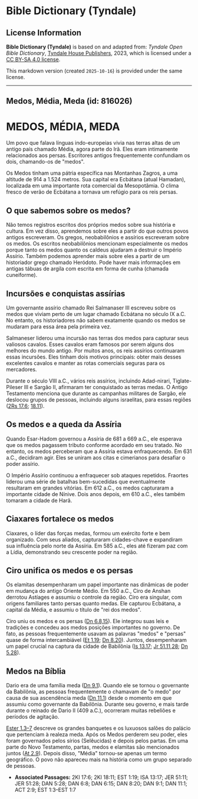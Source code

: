 # Bible Dictionary (Tyndale)

## License Information

**Bible Dictionary (Tyndale)** is based on and adapted from: _Tyndale Open Bible Dictionary_, [Tyndale House Publishers](https://tyndaleopenresources.com/), 2023, which is licensed under a [CC BY-SA 4.0 license](https://creativecommons.org/licenses/by-sa/4.0/legalcode.en).

This markdown version (created `2025-10-16`) is provided under the same license.



--------------------------------

## Medos, Média, Meda (id: 816026)

MEDOS, MÉDIA, MEDA
==================

Um povo que falava línguas indo\-europeias vivia nas terras altas de um antigo país chamado Média, agora parte do Irã. Eles eram intimamente relacionados aos persas. Escritores antigos frequentemente confundiam os dois, chamando\-os de "medos".

Os Medos tinham uma pátria específica nas Montanhas Zagros, a uma altitude de 914 a 1\.524 metros. Sua capital era Ecbátana (atual Hamadan), localizada em uma importante rota comercial da Mesopotâmia. O clima fresco de verão de Ecbátana a tornava um refúgio para os reis persas.

O que sabemos sobre os medos?
-----------------------------

Não temos registros escritos dos próprios medos sobre sua história e cultura. Em vez disso, aprendemos sobre eles a partir do que outros povos antigos escreveram. Os gregos, neobabilônios e assírios escreveram sobre os medos. Os escritos neobabilônios mencionam especialmente os medos porque tanto os medos quanto os caldeus ajudaram a destruir o Império Assírio. Também podemos aprender mais sobre eles a partir de um historiador grego chamado Heródoto. Pode haver mais informações em antigas tábuas de argila com escrita em forma de cunha (chamada cuneiforme).

Incursões e conquistas assírias
-------------------------------

Um governante assírio chamado Rei Salmanaser III escreveu sobre os medos que viviam perto de um lugar chamado Ecbátana no século IX a.C. No entanto, os historiadores não sabem exatamente quando os medos se mudaram para essa área pela primeira vez.

Salmaneser liderou uma incursão nas terras dos medos para capturar seus valiosos cavalos. Esses cavalos eram famosos por serem alguns dos melhores do mundo antigo. Por muitos anos, os reis assírios continuaram essas incursões. Eles tinham dois motivos principais: obter mais desses excelentes cavalos e manter as rotas comerciais seguras para os mercadores.

Durante o século VIII a.C., vários reis assírios, incluindo Adad\-nirari, Tiglate\-Pileser III e Sargão II, afirmaram ter conquistado as terras medas. O Antigo Testamento menciona que durante as campanhas militares de Sargão, ele deslocou grupos de pessoas, incluindo alguns israelitas, para essas regiões ([2Rs 17\.6](https://ref.ly/2Kgs17:6); [18\.11](https://ref.ly/2Kgs18:11)).

Os medos e a queda da Assíria
-----------------------------

Quando Esar\-Hadom governou a Assíria de 681 a 669 a.C., ele esperava que os medos pagassem tributo conforme acordado em seu tratado. No entanto, os medos perceberam que a Assíria estava enfraquecendo. Em 631 a.C., decidiram agir. Eles se uniram aos citas e cimerianos para desafiar o poder assírio.

O Império Assírio continuou a enfraquecer sob ataques repetidos. Fraortes liderou uma série de batalhas bem\-sucedidas que eventualmente resultaram em grandes vitórias. Em 612 a.C., os medos capturaram a importante cidade de Nínive. Dois anos depois, em 610 a.C., eles também tomaram a cidade de Harã.

Ciaxares fortalece os medos
---------------------------

Ciaxares, o líder das forças medas, formou um exército forte e bem organizado. Com seus aliados, capturaram cidades\-chave e expandiram sua influência pelo norte da Assíria. Em 585 a.C., eles até fizeram paz com a Lídia, demonstrando seu crescente poder na região.

Ciro unifica os medos e os persas
---------------------------------

Os elamitas desempenharam um papel importante nas dinâmicas de poder em mudança do antigo Oriente Médio. Em 550 a.C., Ciro de Anshan derrotou Astíages e assumiu o controle da região. Ciro era singular, com origens familiares tanto persas quanto medas. Ele capturou Ecbátana, a capital da Média, e assumiu o título de "rei dos medos".

Ciro uniu os medos e os persas ([Dn 6\.8,15](https://ref.ly/Dan6:8,Dan6:15)). Ele integrou suas leis e tradições e concedeu aos medos posições importantes no governo. De fato, as pessoas frequentemente usavam as palavras "medos" e "persas" quase de forma intercambiável ([Et 1\.19](https://ref.ly/Esth1:19); [Dn 8\.20](https://ref.ly/Dan8:20)). Juntos, desempenharam um papel crucial na captura da cidade de Babilônia ([Is 13\.17](https://ref.ly/Isa13:17); [Jr 51\.11,28](https://ref.ly/Jer51:11,Jer51:28); [Dn 5\.28](https://ref.ly/Dan5:28)).

Medos na Bíblia
---------------

Dario era de uma família meda ([Dn 9\.1](https://ref.ly/Dan9:1)). Quando ele se tornou o governante da Babilônia, as pessoas frequentemente o chamavam de "o medo" por causa de sua ascendência meda ([Dn 11\.1](https://ref.ly/Dan11:1)) desde o momento em que assumiu como governante da Babilônia. Durante seu governo, e mais tarde durante o reinado de Dario II (409 a.C.), ocorreram muitas rebeliões e períodos de agitação.

[Ester 1\.3–7](https://ref.ly/Esth1:3-Esth1:7) descreve os grandes banquetes e os luxuosos salões do palácio que pertenciam à realeza meda. Após os Medos perderem seu poder, eles foram governados pelos sírios (Selêucidas) e depois pelos partas. Em uma parte do Novo Testamento, partas, medos e elamitas são mencionados juntos ([At 2\.9](https://ref.ly/Acts2:9)). Depois disso, "Média" tornou\-se apenas um termo geográfico. O povo não apareceu mais na história como um grupo separado de pessoas.

* **Associated Passages:** 2KI 17:6; 2KI 18:11; EST 1:19; ISA 13:17; JER 51:11; JER 51:28; DAN 5:28; DAN 6:8; DAN 6:15; DAN 8:20; DAN 9:1; DAN 11:1; ACT 2:9; EST 1:3–EST 1:7

